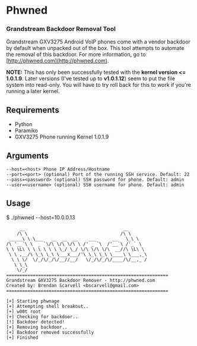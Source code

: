 # Phwned
### Grandstream Backdoor Removal Tool

Grandstream GXV3275 Android VoIP phones come with a vendor backdoor by default when unpacked out of the box. This tool attempts to automate the removal of this backdoor. For more information, go to [http://phwned.com](http://phwned.com).

**NOTE:** This has only been successfully tested with the **kernel version <= 1.0.1.9**. Later versions (I've tested up to **v1.0.1.12**) seem to put the file system into read-only. You will have to try roll back for this to work if you're running a later kernel.

## Requirements
- Python
- Paramiko
- GXV3275 Phone running Kernel 1.0.1.9

## Arguments

    --host=<host> Phone IP Address/Hostname
    --port=<port> (optional) Port of the running SSH service. Default: 22
    --pass=<password> (optional) SSH password for phone. Default: admin
    --user=<username> (optional) SSH username for phone. Default: admin

## Usage
$ ./phwned --host=10.0.0.13

         __                                     __
        /\ \                                   /\ \
     _____\ \ \___   __  __  __    ___      __   \_\ \
    /\ '__`\ \  _ `\/\ \/\ \/\ \ /' _ `\  /'__`\ /'_` \
    \ \ \L\ \ \ \ \ \ \ \_/ \_/ \/\ \/\ \/\  __//\ \L\ \
     \ \ ,__/\ \_\ \_\ \___x___/'\ \_\ \_\ \____\ \___,_\
      \ \ \/  \/_/\/_/\/__//__/   \/_/\/_/\/____/\/__,_ /
       \ \_\
        \/_/
    =============================================================
    Grandstream GXV3275 Backdoor Remover - http://phwned.com
    Created by: Brendan Scarvell <bscarvell@gmail.com>
    =============================================================

    [+] Starting phwnage
    [+] Attempting shell breakout..
    [+] w00t root
    [+] Checking for backdoor..
    [!] Backdoor detected!
    [+] Removing backdoor..
    [+] Backdoor removed successfully
    [+] Finished
